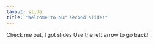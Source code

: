 ```yaml
---
layout: slide
title: "Welcome to our second slide!"
---
```

Check me out, I got slides
Use the left arrow to go back!
